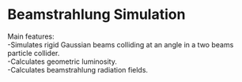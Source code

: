 # Beamstrahlung Simulation

Main features: <br />
-Simulates rigid Gaussian beams colliding at an angle in a two beams particle collider. <br />
-Calculates geometric luminosity. <br />
-Calculates beamstrahlung radiation fields. <br />
